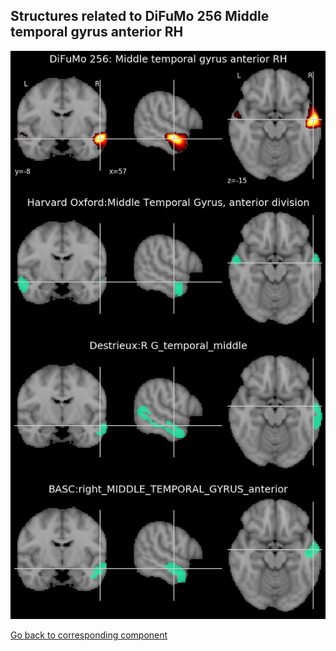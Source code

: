 


## Structures related to DiFuMo 256 Middle temporal gyrus anterior RH

![134](134.jpg "Structures related to DiFuMo 256 Middle temporal gyrus anterior RH")

[Go back to corresponding component](https://parietal-inria.github.io/DiFuMo/256/html/134.html)